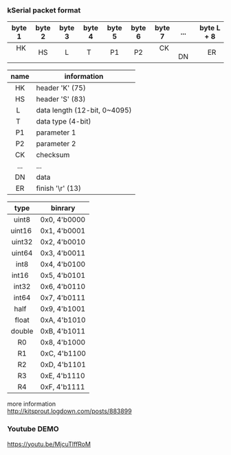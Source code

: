 ### kSerial packet format  

| byte 1 | byte 2 | byte 3 | byte 4 | byte 5 | byte 6 | byte 7 |  ...   | byte L + 8 |
| :----: | :----: | :----: | :----: | :----: | :----: | :----: | :----: | :--------: |
|   HK   |   HS   |   L    |   T    |   P1   |   P2   |   CK   |   DN   |     ER     |

| name | information |
| :--: | ----------- |
|  HK  | header 'K' (75) |
|  HS  | header 'S' (83) |
|  L   | data length (12-bit, 0~4095) |
|  T   | data type (4-bit) |
|  P1  | parameter 1 |
|  P2  | parameter 2 |
|  CK  | checksum |
|  ... | ... |
|  DN  | data |
|  ER  | finish '\r' (13) |

|   type   |   binrary    |
| :------: | ------------ |
|  uint8   | 0x0, 4'b0000 |
|  uint16  | 0x1, 4'b0001 |
|  uint32  | 0x2, 4'b0010 |
|  uint64  | 0x3, 4'b0011 |
|  int8    | 0x4, 4'b0100 |
|  int16   | 0x5, 4'b0101 |
|  int32   | 0x6, 4'b0110 |
|  int64   | 0x7, 4'b0111 |
|  half    | 0x9, 4'b1001 |
|  float   | 0xA, 4'b1010 |
|  double  | 0xB, 4'b1011 |
|    R0    | 0x8, 4'b1000 |
|    R1    | 0xC, 4'b1100 |
|    R2    | 0xD, 4'b1101 |
|    R3    | 0xE, 4'b1110 |
|    R4    | 0xF, 4'b1111 |

more information  
http://kitsprout.logdown.com/posts/883899

### Youtube DEMO
https://youtu.be/MjcuTlffRoM
